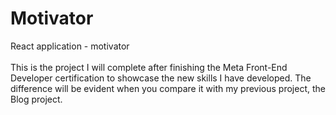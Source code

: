 # Motivator

React application - motivator <br> <br>
This is the project I will complete after finishing the Meta Front-End Developer certification to showcase the new skills I have developed. The difference will be evident when you compare it with my previous project, the Blog project.

